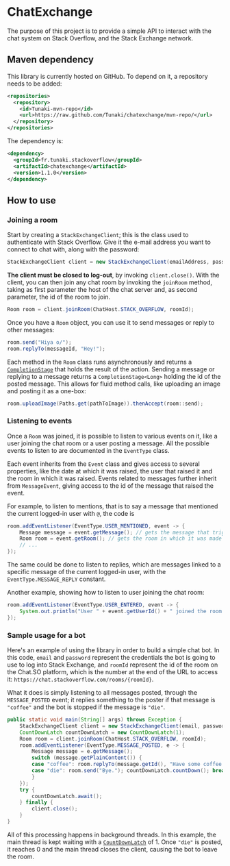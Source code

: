 # ChatExchange

The purpose of this project is to provide a simple API to interact with the chat system on Stack Overflow, and the Stack Exchange network.

## Maven dependency

This library is currently hosted on GitHub. To depend on it, a repository needs to be added:

```xml
<repositories>
  <repository>
    <id>Tunaki-mvn-repo</id>
    <url>https://raw.github.com/Tunaki/chatexchange/mvn-repo/</url>
  </repository>
</repositories>
```

The dependency is:

```xml
<dependency>
  <groupId>fr.tunaki.stackoverflow</groupId>
  <artifactId>chatexchange</artifactId>
  <version>1.1.0</version>
</dependency>
```

## How to use

### Joining a room

Start by creating a `StackExchangeClient`; this is the class used to authenticate with Stack Overflow. Give it the e-mail address you want to connect to chat with, along with the password:

```java
StackExchangeClient client = new StackExchangeClient(emailAddress, password);
```

**The client must be closed to log-out**, by invoking `client.close()`. With the client, you can then join any chat room by invoking the `joinRoom` method, taking as first parameter the host of the chat server and, as second parameter, the id of the room to join.

```java
Room room = client.joinRoom(ChatHost.STACK_OVERFLOW, roomId);
```

Once you have a `Room` object, you can use it to send messages or reply to other messages:

```java
room.send("Hiya o/");
room.replyTo(messageId, "Hey!");
```

Each method in the `Room` class runs asynchronously and returns a [`CompletionStage`](https://docs.oracle.com/javase/8/docs/api/java/util/concurrent/CompletionStage.html) that holds the result of the action. Sending a message or replying to a message returns a `CompletionStage<Long>` holding the id of the posted message. This allows for fluid method calls, like uploading an image and posting it as a one-box:

```java
room.uploadImage(Paths.get(pathToImage)).thenAccept(room::send);
```

### Listening to events

Once a `Room` was joined, it is possible to listen to various events on it, like a user joining the chat room or a user posting
a message. All the possible events to listen to are documented in the `EventType` class.

Each event inherits from the `Event` class and gives access to several properties, like the date at which it was raised, the user that raised it and the room in which it was raised. Events related to messages further inherit from `MessageEvent`, giving access
to the id of the message that raised the event.

For example, to listen to mentions, that is to say a message that mentioned the current logged-in user with `@`, the code is

```java
room.addEventListener(EventType.USER_MENTIONED, event -> {
	Message message = event.getMessage(); // gets the message that triggered the mention 
	Room room = event.getRoom(); // gets the room in which it was made
	// ...
});
```

The same could be done to listen to replies, which are messages linked to a specific message of the current logged-in user,
with the `EventType.MESSAGE_REPLY` constant.

Another example, showing how to listen to user joining the chat room:

```java
room.addEventListener(EventType.USER_ENTERED, event -> {
	System.out.println("User " + event.getUserId() + " joined the room " + event.getRoomId());
});
```

### Sample usage for a bot

Here's an example of using the library in order to build a simple chat bot. In this code, `email` and `password` represent
the credentials the bot is going to use to log into Stack Exchange, and `roomId` represent the id of the room on the Chat.SO
platform, which is the number at the end of the URL to access it: `https://chat.stackoverflow.com/rooms/{roomId}`.

What it does is simply listening to all messages posted, through the `MESSAGE_POSTED` event; it replies something to the poster if that message is `"coffee"` and the bot is stopped if the message is `"die"`.

```java
public static void main(String[] args) throws Exception {
    StackExchangeClient client = new StackExchangeClient(email, password);
    CountDownLatch countDownLatch = new CountDownLatch(1);
    Room room = client.joinRoom(ChatHost.STACK_OVERFLOW, roomId);
    room.addEventListener(EventType.MESSAGE_POSTED, e -> {
    	Message message = e.getMessage();
        switch (message.getPlainContent()) {
        case "coffee": room.replyTo(message.getId(), "Have some coffee!"); break;
        case "die": room.send("Bye."); countDownLatch.countDown(); break;
        }
    });
    try {
        countDownLatch.await();
    } finally {
        client.close();
    }
}
```

All of this processing happens in background threads. In this example, the main thread is kept waiting with a [`CountDownLatch`](https://docs.oracle.com/javase/8/docs/api/java/util/concurrent/CountDownLatch.html) of 1. Once `"die"` is posted, it reaches 0 and the main thread closes the client, causing the bot to leave the room. 
